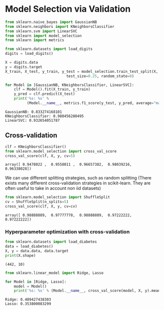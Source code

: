 
# Model Selection via Validation


```python
from sklearn.naive_bayes import GaussianNB
from sklearn.neighbors import KNeighborsClassifier
from sklearn.svm import LinearSVC
from sklearn import model_selection
from sklearn import metrics

from sklearn.datasets import load_digits
digits = load_digits()

X = digits.data
y = digits.target
X_train, X_test, y_train, y_test = model_selection.train_test_split(X, y,
                            test_size=0.25, random_state=0)

for Model in [GaussianNB, KNeighborsClassifier, LinearSVC]:
    clf = Model().fit(X_train, y_train)
    y_pred = clf.predict(X_test)
    print('%s: %s' %
          (Model.__name__, metrics.f1_score(y_test, y_pred, average="macro")))  

```

    GaussianNB: 0.833274168101
    KNeighborsClassifier: 0.980456280495
    LinearSVC: 0.932654051787


## Cross-validation


```python
clf = KNeighborsClassifier()
from sklearn.model_selection import cross_val_score
cross_val_score(clf, X, y, cv=5)
```




    array([ 0.9478022 ,  0.9558011 ,  0.96657382,  0.98039216,  0.96338028])



We can use different splitting strategies, such as random splitting (There exists many different cross-validation strategies in scikit-learn. They are often useful to take in account non iid datasets)


```python
from sklearn.model_selection import ShuffleSplit
cv = ShuffleSplit(n_splits=5)
cross_val_score(clf, X, y, cv=cv)  
```




    array([ 0.98888889,  0.97777778,  0.98888889,  0.97222222,  0.97222222])



### Hyperparameter optimization with cross-validation


```python
from sklearn.datasets import load_diabetes
data = load_diabetes()
X, y = data.data, data.target
print(X.shape)

```

    (442, 10)



```python
from sklearn.linear_model import Ridge, Lasso

for Model in [Ridge, Lasso]:
    model = Model()
    print('%s: %s' % (Model.__name__, cross_val_score(model, X, y).mean()))
```

    Ridge: 0.409427438303
    Lasso: 0.353800083299

